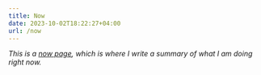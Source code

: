 ```yaml
---
title: Now
date: 2023-10-02T18:22:27+04:00
url: /now
---
```


*This is a [now page](https://nownownow.com/about), which is where I write a
summary of what I am doing right now.*
